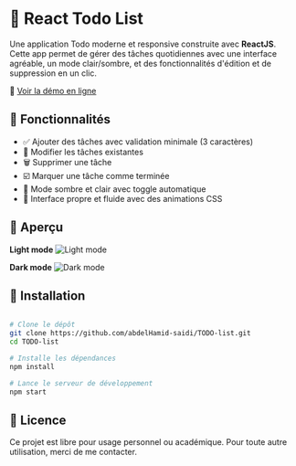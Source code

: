 # 📝 React Todo List

Une application Todo moderne et responsive construite avec **ReactJS**. Cette app permet de gérer des tâches quotidiennes avec une interface agréable, un mode clair/sombre, et des fonctionnalités d'édition et de suppression en un clic.

🔗 [Voir la démo en ligne](https://abdelhamid-saidi.github.io/React-Todo-List/)


## 🎨 Fonctionnalités

- ✅ Ajouter des tâches avec validation minimale (3 caractères)
- 📝 Modifier les tâches existantes
- 🗑️ Supprimer une tâche
- ☑️ Marquer une tâche comme terminée
- 🌙 Mode sombre et clair avec toggle automatique
- 🧼 Interface propre et fluide avec des animations CSS


## 📸 Aperçu

**Light mode**
![Light mode](https://github.com/user-attachments/assets/9ae22f55-62de-4e04-b2ca-960b37dcc6be)

**Dark mode**
![Dark mode](https://github.com/user-attachments/assets/8e115d48-4604-421e-b5d9-e7fda82f16c6)


## 🚀 Installation

```bash

# Clone le dépôt
git clone https://github.com/abdelHamid-saidi/TODO-list.git
cd TODO-list

# Installe les dépendances
npm install

# Lance le serveur de développement
npm start

```


## 📄 Licence
Ce projet est libre pour usage personnel ou académique. Pour toute autre utilisation, merci de me contacter.
